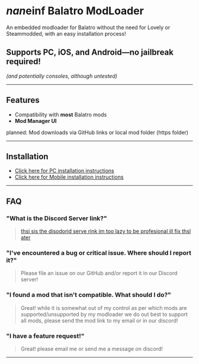 # ***nan*einf Balatro ModLoader**
An embedded modloader for Balatro without the need for Lovely or Steammodded, with an easy installation process!

## **Supports PC, iOS, and Android—no jailbreak required!**
*(and potentially consoles, although untested)*

---

## **Features**
- Compatibility with **most** Balatro mods
- **Mod Manager UI**

planned:
Mod downloads via GitHub links or local mod folder (https folder)


---

## **Installation**

- [Click here for PC installation instructions](https://abc.xyz)
- [Click here for Mobile installation instructions](https://github.com/3XPLwastaken/naneINF-Balatro-Modloader/blob/main/InstalInstructions/iOS_BMM_Installation.md)

---

## **FAQ**

### **"What is the Discord Server link?"**
> [thsi sis the disodorid serve rink im too lazy to be profesional ill fix thsl ater](https://discord.gg/2pjsG3u2wm)

### **"I've encountered a bug or critical issue. Where should I report it?"**
> Please file an issue on our GitHub and/or report it in our Discord server!

### **"I found a mod that isn't compatible. What should I do?"**
> Great! while it is somewhat out of my control as per which mods are supported/unsupported by my modloader
> we do out best to support all mods, please send the mod link to my email or in our discord!

### **"I have a feature request!"**
> Great! please email me or send me a message on discord!
---

